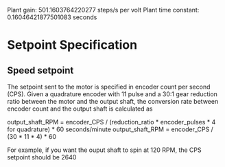 Plant gain: 501.1603764220277 steps/s per volt
Plant time constant: 0.16046421877501083 seconds


# Setpoint Specification
## Speed setpoint 
The setpoint sent to the motor is specified in encoder count per second (CPS). Given a quadrature encoder with 11 pulse and a 30:1 gear reduction ratio between the motor and the output shaft, the conversion rate between encoder count and the output shaft is calculated as

output_shaft_RPM = encoder_CPS / (reduction_ratio * encoder_pulses * 4 for quadrature) * 60 seconds/minute
output_shaft_RPM = encoder_CPS / (30 * 11 * 4) * 60

For example, if you want the ouput shaft to spin at 120 RPM, the CPS setpoint should be 2640 